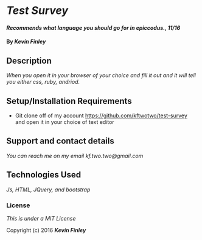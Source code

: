 # _Test Survey_

#### _Recommends what language you should go for in epiccodus., 11/16_

#### By _**Kevin Finley**_

## Description

_When you open it in your browser of your choice and fill it out and it will tell you either css, ruby, andriod._

## Setup/Installation Requirements

* Git clone off of my account https://github.com/kftwotwo/test-survey and open it in your choice of text editor


## Support and contact details

_You can reach me on my email kf.two.two@gmail.com_

## Technologies Used

_Js, HTML, JQuery, and bootstrap_

### License

*This is under a MIT License*

Copyright (c) 2016 **_Kevin Finley_**
